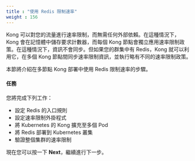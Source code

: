 ```yaml
---
title : "使用 Redis 限制速率"
weight : 156
---
```


Kong 可以對您的流量進行速率限制，而無需任何外部依賴。在這種情況下，Kong 會在記憶體中儲存要求計數器，而每個 Kong 節點會獨立應用速率限制政策。在這種情況下，資訊不會同步。但如果您的群集中有 Redis，Kong 就可以利用它，在多個 Kong 節點間同步速率限制資訊，並執行略有不同的速率限制政策。

本節將介紹在多節點 Kong 部署中使用 Redis 限制速率的步驟。

#### 任務
您將完成下列工作：
* 設定 Redis 的入口規則
* 設定速率限制外掛程式
* 將 Kubernetes 的 Kong 擴充至多個 Pod
* 將 Redis 部署到 Kubernetes 叢集
* 驗證整個集群的速率限制

現在您可以按一下 **Next**，繼續進行下一步。